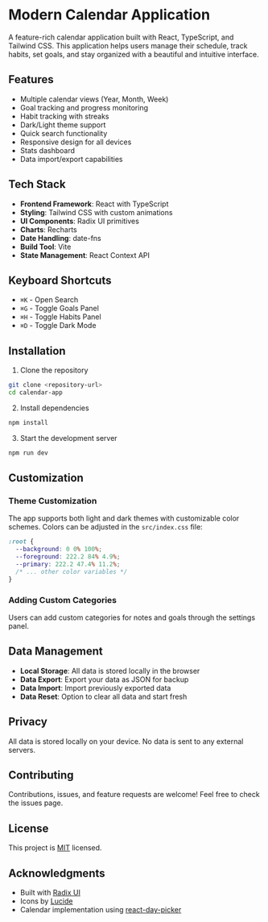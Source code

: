 # Modern Calendar Application

A feature-rich calendar application built with React, TypeScript, and Tailwind CSS. This application helps users manage their schedule, track habits, set goals, and stay organized with a beautiful and intuitive interface.

##  Features

-  Multiple calendar views (Year, Month, Week)
-  Goal tracking and progress monitoring
-  Habit tracking with streaks
-  Dark/Light theme support
-  Quick search functionality
-  Responsive design for all devices
-  Stats dashboard
-  Data import/export capabilities

##  Tech Stack

- **Frontend Framework**: React with TypeScript
- **Styling**: Tailwind CSS with custom animations
- **UI Components**: Radix UI primitives
- **Charts**: Recharts
- **Date Handling**: date-fns
- **Build Tool**: Vite
- **State Management**: React Context API

##  Keyboard Shortcuts

- `⌘K` - Open Search
- `⌘G` - Toggle Goals Panel
- `⌘H` - Toggle Habits Panel
- `⌘D` - Toggle Dark Mode

##  Installation

1. Clone the repository
```bash
git clone <repository-url>
cd calendar-app
```

2. Install dependencies
```bash
npm install
```

3. Start the development server
```bash
npm run dev
```

##  Customization

### Theme Customization
The app supports both light and dark themes with customizable color schemes. Colors can be adjusted in the `src/index.css` file:

```css
:root {
  --background: 0 0% 100%;
  --foreground: 222.2 84% 4.9%;
  --primary: 222.2 47.4% 11.2%;
  /* ... other color variables */
}
```

### Adding Custom Categories
Users can add custom categories for notes and goals through the settings panel.

##  Data Management

- **Local Storage**: All data is stored locally in the browser
- **Data Export**: Export your data as JSON for backup
- **Data Import**: Import previously exported data
- **Data Reset**: Option to clear all data and start fresh

##  Privacy

All data is stored locally on your device. No data is sent to any external servers.

##  Contributing

Contributions, issues, and feature requests are welcome! Feel free to check the issues page.

##  License

This project is [MIT](LICENSE) licensed.

##  Acknowledgments

- Built with [Radix UI](https://www.radix-ui.com/)
- Icons by [Lucide](https://lucide.dev/)
- Calendar implementation using [react-day-picker](https://react-day-picker.js.org/)

